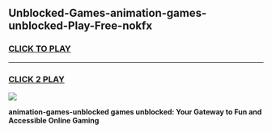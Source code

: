 
## Unblocked-Games-animation-games-unblocked-Play-Free-nokfx
<h3>
<a href="https://premium76.site?title=animation-games-unblocked&ref=21A">CLICK TO PLAY</a></h3>
<hr>

<h3>
<a href="https://premium76.site?title=animation-games-unblocked&ref=21A">CLICK 2 PLAY</a>
  
</h3>

<a href="https://premium76.site?title=animation-games-unblocked&ref=21A"><img src="https://clearcache.store/games.png"></a>


**animation-games-unblocked games unblocked: Your Gateway to Fun and Accessible Online Gaming**
